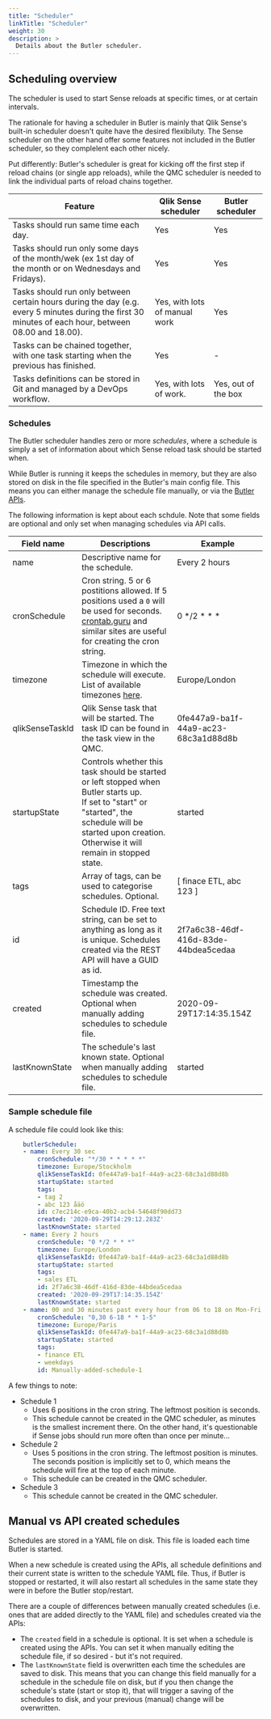 ```yaml
---
title: "Scheduler"
linkTitle: "Scheduler"
weight: 30
description: >
  Details about the Butler scheduler. 
---
```


## Scheduling overview

The scheduler is used to start Sense reloads at specific times, or at certain intervals.

The rationale for having a scheduler in Butler is mainly that Qlik Sense's built-in scheduler doesn't quite have the desired flexibiluty. The Sense scheduler on the other hand offer some features not included in the Butler scheduler, so they complelent each other nicely.

Put differently: Butler's scheduler is great for kicking off the first step if reload chains (or single app reloads), while the QMC scheduler is needed to link the individual parts of reload chains together.

| Feature | Qlik Sense scheduler | Butler scheduler |
| ------- | -------------------- | ---------------- |
| Tasks should run same time each day. | Yes | Yes |
| Tasks should run only some days of the month/wek (ex 1st day of the month or on Wednesdays and Fridays). | Yes | Yes |
| Tasks should run only between certain hours during the day (e.g. every 5 minutes during the first 30 minutes of each hour, between 08.00 and 18.00). | Yes, with lots of manual work | Yes |
| Tasks can be chained together, with one task starting when the previous has finished.  | Yes | - |
| Tasks definitions can be stored in Git and managed by a DevOps workflow. | Yes, with lots of work. | Yes, out of the box |

### Schedules

The Butler scheduler handles zero or more *schedules*, where a schedule is simply a set of information about which Sense reload task should be started when.

While Butler is running it keeps the schedules in memory, but they are also stored on disk in the file specified in the Butler's main config file. This means you can either manage the schedule file manually, or via the [Butler APIs](/docs/reference/rest_api).

The following information is kept about each schdule. Note that some fields are optional and only set when managing schedules via API calls.

| Field name | Descriptions | Example |
| --- | --- | --- |
| name | Descriptive name for the schedule. | Every 2 hours |
| cronSchedule | Cron string. 5 or 6 postitions allowed. If 5 positions used a `0` will be used for seconds. [crontab.guru](https://crontab.guru/) and similar sites are useful for creating the cron string. | 0 */2 * * * |
| timezone | Timezone in which the schedule will execute. List of available timezones [here](https://en.wikipedia.org/wiki/List_of_tz_database_time_zones). | Europe/London |
| qlikSenseTaskId | Qlik Sense task that will be started. The task ID can be found in the task view in the QMC. | 0fe447a9-ba1f-44a9-ac23-68c3a1d88d8b |
| startupState | Controls whether this task should be started or left stopped when Butler starts up. <br> If set to "start" or "started", the schedule will be started upon creation. Otherwise it will remain in stopped state. | started |
| tags | Array of tags, can be used to categorise schedules. Optional. | [ finace ETL, abc 123 ] |
| id | Schedule ID. Free text string, can be set to anything as long as it is unique. Schedules created via the REST API will have a GUID as id. | 2f7a6c38-46df-416d-83de-44bdea5cedaa |
| created | Timestamp the schedule was created. Optional when manually adding schedules to schedule file. | 2020-09-29T17:14:35.154Z |
| lastKnownState | The schedule's last known state. Optional when manually adding schedules to schedule file. | started |

### Sample schedule file

A schedule file could look like this:

```yaml
    butlerSchedule:
    - name: Every 30 sec
        cronSchedule: "*/30 * * * * *"
        timezone: Europe/Stockholm
        qlikSenseTaskId: 0fe447a9-ba1f-44a9-ac23-68c3a1d88d8b
        startupState: started
        tags:
        - tag 2
        - abc 123 åäö
        id: c7ec214c-e9ca-40b2-acb4-54648f90dd73
        created: '2020-09-29T14:29:12.283Z'
        lastKnownState: started
    - name: Every 2 hours
        cronSchedule: "0 */2 * * *"
        timezone: Europe/London
        qlikSenseTaskId: 0fe447a9-ba1f-44a9-ac23-68c3a1d88d8b
        startupState: started
        tags:
        - sales ETL
        id: 2f7a6c38-46df-416d-83de-44bdea5cedaa
        created: '2020-09-29T17:14:35.154Z'
        lastKnownState: started
    - name: 00 and 30 minutes past every hour from 06 to 18 on Mon-Fri
        cronSchedule: "0,30 6-18 * * 1-5"
        timezone: Europe/Paris
        qlikSenseTaskId: 0fe447a9-ba1f-44a9-ac23-68c3a1d88d8b
        startupState: started
        tags:
        - finance ETL
        - weekdays
        id: Manually-added-schedule-1
```

A few things to note:

* Schedule 1
  * Uses 6 positions in the cron string. The leftmost position is seconds.
  * This schedule cannot be created in the QMC scheduler, as minutes is the smallest increment there.
    On the other hand, it's questionable if Sense jobs should run more often than once per minute... 
* Schedule 2
  * Uses 5 positions in the cron string. The leftmost position is minutes. The seconds position is implicitly set to 0, which means the schedule will fire at the top of each minute.
  * This schedule can be created in the QMC scheduler.
* Schedule 3
  * This schedule cannot be created in the QMC scheduler.

## Manual vs API created schedules

Schedules are stored in a YAML file on disk. This file is loaded each time Butler is started.

When a new schedule is created using the APIs, all schedule definitions and their current state is written to the schedule YAML file. Thus, if Butler is stopped or restarted, it will also restart all schedules in the same state they were in before the Butler stop/restart.

There are a couple of differences between manually created schedules (i.e. ones that are added directly to the YAML file) and schedules created via the APIs:

* The `created` field in a schedule is optional. It is set when a schedule is created using the APIs. You can set it when manually editing the schedule file, if so desired - but it's not required.
* The `lastKnownState` field is overwritten each time the schedules are saved to disk. This means that you can change this field manually for a schedule in the schedule file on disk, but if you then change the schedule's state (start or stop it), that will trigger a saving of the schedules to disk, and your previous (manual) change will be overwritten.

